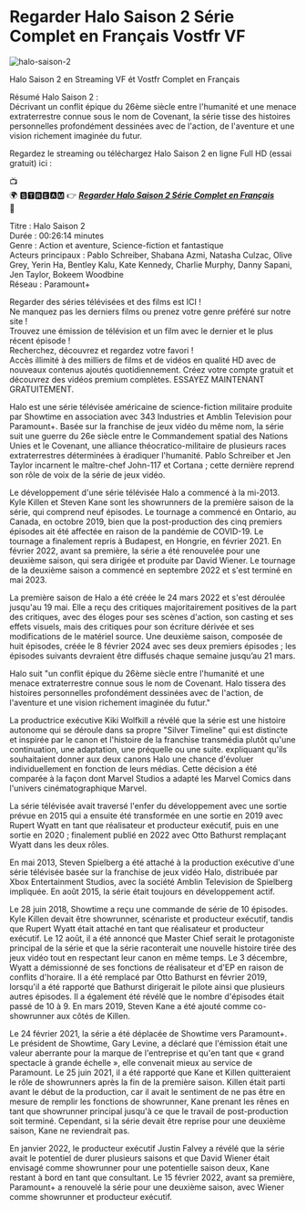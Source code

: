 # Regarder Halo Saison 2 Série Complet en Français Vostfr VF

![halo-saison-2](https://github.com/halo-saison-2-serie-complet/.github/assets/163600255/c795fc36-3932-46fd-9670-9b11ae19915f)


Halo Saison 2 en Streaming VF ét Vostfr Complet en Français

Résumé Halo Saison 2 :<br/>
Décrivant un conflit épique du 26ème siècle entre l'humanité et une menace extraterrestre connue sous le nom de Covenant, la série tisse des histoires personnelles profondément dessinées avec de l'action, de l'aventure et une vision richement imaginée du futur.

Regardez le streaming ou téléchargez Halo Saison 2 en ligne Full HD (essai gratuit) ici :

📺<br/>
🌍 🆂🆃🆁🅴🅰🅼 👉   ***[Regarder Halo Saison 2 Série Complet en Français](https://cutt.ly/bw2mGsSC)***<br/>
📱

Titre : Halo Saison 2<br/>
Durée : 00:26:14 minutes<br/>
Genre : Action et aventure, Science-fiction et fantastique<br/>
Acteurs principaux : Pablo Schreiber, Shabana Azmi, Natasha Culzac, Olive Grey, Yerin Ha, Bentley Kalu, Kate Kennedy, Charlie Murphy, Danny Sapani, Jen Taylor, Bokeem Woodbine<br/>
Réseau : Paramount+<br/>

Regarder des séries télévisées et des films est ICI !<br/>
Ne manquez pas les derniers films ou prenez votre genre préféré sur notre site !<br/>
Trouvez une émission de télévision et un film avec le dernier et le plus récent épisode !<br/>
Recherchez, découvrez et regardez votre favori !<br/>
Accès illimité à des milliers de films et de vidéos en qualité HD avec de nouveaux contenus ajoutés quotidiennement. Créez votre compte gratuit et découvrez des vidéos premium complètes. ESSAYEZ MAINTENANT GRATUITEMENT.<br/>

Halo est une série télévisée américaine de science-fiction militaire produite par Showtime en association avec 343 Industries et Amblin Television pour Paramount+. Basée sur la franchise de jeux vidéo du même nom, la série suit une guerre du 26e siècle entre le Commandement spatial des Nations Unies et le Covenant, une alliance théocratico-militaire de plusieurs races extraterrestres déterminées à éradiquer l'humanité. Pablo Schreiber et Jen Taylor incarnent le maître-chef John-117 et Cortana ; cette dernière reprend son rôle de voix de la série de jeux vidéo.

Le développement d'une série télévisée Halo a commencé à la mi-2013. Kyle Killen et Steven Kane sont les showrunners de la première saison de la série, qui comprend neuf épisodes. Le tournage a commencé en Ontario, au Canada, en octobre 2019, bien que la post-production des cinq premiers épisodes ait été affectée en raison de la pandémie de COVID-19. Le tournage a finalement repris à Budapest, en Hongrie, en février 2021. En février 2022, avant sa première, la série a été renouvelée pour une deuxième saison, qui sera dirigée et produite par David Wiener. Le tournage de la deuxième saison a commencé en septembre 2022 et s'est terminé en mai 2023.

La première saison de Halo a été créée le 24 mars 2022 et s'est déroulée jusqu'au 19 mai. Elle a reçu des critiques majoritairement positives de la part des critiques, avec des éloges pour ses scènes d'action, son casting et ses effets visuels, mais des critiques pour son écriture dérivée et ses modifications de le matériel source. Une deuxième saison, composée de huit épisodes, créée le 8 février 2024 avec ses deux premiers épisodes ; les épisodes suivants devraient être diffusés chaque semaine jusqu’au 21 mars.

Halo suit "un conflit épique du 26ème siècle entre l'humanité et une menace extraterrestre connue sous le nom de Covenant. Halo tissera des histoires personnelles profondément dessinées avec de l'action, de l'aventure et une vision richement imaginée du futur."

La productrice exécutive Kiki Wolfkill a révélé que la série est une histoire autonome qui se déroule dans sa propre "Silver Timeline" qui est distincte et inspirée par le canon et l'histoire de la franchise transmédia plutôt qu'une continuation, une adaptation, une préquelle ou une suite. expliquant qu'ils souhaitaient donner aux deux canons Halo une chance d'évoluer individuellement en fonction de leurs médias. Cette décision a été comparée à la façon dont Marvel Studios a adapté les Marvel Comics dans l'univers cinématographique Marvel.

La série télévisée avait traversé l'enfer du développement avec une sortie prévue en 2015 qui a ensuite été transformée en une sortie en 2019 avec Rupert Wyatt en tant que réalisateur et producteur exécutif, puis en une sortie en 2020 ; finalement publié en 2022 avec Otto Bathurst remplaçant Wyatt dans les deux rôles.

En mai 2013, Steven Spielberg a été attaché à la production exécutive d'une série télévisée basée sur la franchise de jeux vidéo Halo, distribuée par Xbox Entertainment Studios, avec la société Amblin Television de Spielberg impliquée. En août 2015, la série était toujours en développement actif.

Le 28 juin 2018, Showtime a reçu une commande de série de 10 épisodes. Kyle Killen devait être showrunner, scénariste et producteur exécutif, tandis que Rupert Wyatt était attaché en tant que réalisateur et producteur exécutif. Le 12 août, il a été annoncé que Master Chief serait le protagoniste principal de la série et que la série raconterait une nouvelle histoire tirée des jeux vidéo tout en respectant leur canon en même temps. Le 3 décembre, Wyatt a démissionné de ses fonctions de réalisateur et d'EP en raison de conflits d'horaire. Il a été remplacé par Otto Bathurst en février 2019, lorsqu'il a été rapporté que Bathurst dirigerait le pilote ainsi que plusieurs autres épisodes. Il a également été révélé que le nombre d'épisodes était passé de 10 à 9. En mars 2019, Steven Kane a été ajouté comme co-showrunner aux côtés de Killen.

Le 24 février 2021, la série a été déplacée de Showtime vers Paramount+. Le président de Showtime, Gary Levine, a déclaré que l'émission était une valeur aberrante pour la marque de l'entreprise et qu'en tant que « grand spectacle à grande échelle », elle convenait mieux au service de Paramount. Le 25 juin 2021, il a été rapporté que Kane et Killen quitteraient le rôle de showrunners après la fin de la première saison. Killen était parti avant le début de la production, car il avait le sentiment de ne pas être en mesure de remplir les fonctions de showrunner, Kane prenant les rênes en tant que showrunner principal jusqu'à ce que le travail de post-production soit terminé. Cependant, si la série devait être reprise pour une deuxième saison, Kane ne reviendrait pas.

En janvier 2022, le producteur exécutif Justin Falvey a révélé que la série avait le potentiel de durer plusieurs saisons et que David Wiener était envisagé comme showrunner pour une potentielle saison deux, Kane restant à bord en tant que consultant. Le 15 février 2022, avant sa première, Paramount+ a renouvelé la série pour une deuxième saison, avec Wiener comme showrunner et producteur exécutif.
